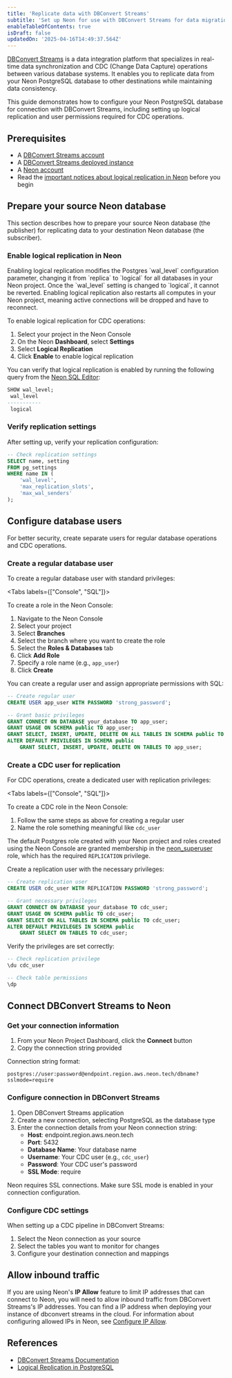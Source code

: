 ```yaml
---
title: 'Replicate data with DBConvert Streams'
subtitle: 'Set up Neon for use with DBConvert Streams for data migration and CDC'
enableTableOfContents: true
isDraft: false
updatedOn: '2025-04-16T14:49:37.564Z'
---
```


[DBConvert Streams](https://streams.dbconvert.com) is a data integration platform that specializes in real-time data synchronization and CDC (Change Data Capture) operations between various database systems. It enables you to replicate data from your Neon PostgreSQL database to other destinations while maintaining data consistency.

This guide demonstrates how to configure your Neon PostgreSQL database for connection with DBConvert Streams, including setting up logical replication and user permissions required for CDC operations.

## Prerequisites

- A [DBConvert Streams account](https://streams.dbconvert.com)
- A [DBConvert Streams deployed instance](https://streams.dbconvert.com/deploy)
- A [Neon account](https://console.neon.tech/)
- Read the [important notices about logical replication in Neon](/docs/guides/logical-replication-neon#important-notices) before you begin

## Prepare your source Neon database

This section describes how to prepare your source Neon database (the publisher) for replicating data to your destination Neon database (the subscriber).

### Enable logical replication in Neon

<Admonition type="important">
Enabling logical replication modifies the Postgres `wal_level` configuration parameter, changing it from `replica` to `logical` for all databases in your Neon project. Once the `wal_level` setting is changed to `logical`, it cannot be reverted. Enabling logical replication also restarts all computes in your Neon project, meaning active connections will be dropped and have to reconnect.
</Admonition>

To enable logical replication for CDC operations:

1. Select your project in the Neon Console
2. On the Neon **Dashboard**, select **Settings**
3. Select **Logical Replication**
4. Click **Enable** to enable logical replication

You can verify that logical replication is enabled by running the following query from the [Neon SQL Editor](/docs/get-started-with-neon/query-with-neon-sql-editor):

```sql
SHOW wal_level;
 wal_level
-----------
 logical
```


### Verify replication settings

After setting up, verify your replication configuration:

```sql
-- Check replication settings
SELECT name, setting 
FROM pg_settings 
WHERE name IN (
    'wal_level',
    'max_replication_slots',
    'max_wal_senders'
);
```

## Configure database users

For better security, create separate users for regular database operations and CDC operations.

### Create a regular database user

To create a regular database user with standard privileges:

<Tabs labels={["Console", "SQL"]}>

<TabItem>

To create a role in the Neon Console:

1. Navigate to the Neon Console
2. Select your project
3. Select **Branches**
4. Select the branch where you want to create the role
5. Select the **Roles & Databases** tab
6. Click **Add Role**
7. Specify a role name (e.g., `app_user`) 
8. Click **Create**

</TabItem>

<TabItem>

You can create a regular user and assign appropriate permissions with SQL:

```sql
-- Create regular user
CREATE USER app_user WITH PASSWORD 'strong_password';

-- Grant basic privileges
GRANT CONNECT ON DATABASE your_database TO app_user;
GRANT USAGE ON SCHEMA public TO app_user;
GRANT SELECT, INSERT, UPDATE, DELETE ON ALL TABLES IN SCHEMA public TO app_user;
ALTER DEFAULT PRIVILEGES IN SCHEMA public 
    GRANT SELECT, INSERT, UPDATE, DELETE ON TABLES TO app_user;
```

</TabItem>

</Tabs>

### Create a CDC user for replication

For CDC operations, create a dedicated user with replication privileges:

<Tabs labels={["Console", "SQL"]}>

<TabItem>

To create a CDC role in the Neon Console:

1. Follow the same steps as above for creating a regular user
2. Name the role something meaningful like `cdc_user`

The default Postgres role created with your Neon project and roles created using the Neon Console are granted membership in the [neon_superuser](/docs/manage/roles#the-neonsuperuser-role) role, which has the required `REPLICATION` privilege.

</TabItem>

<TabItem>

Create a replication user with the necessary privileges:

```sql
-- Create replication user
CREATE USER cdc_user WITH REPLICATION PASSWORD 'strong_password';

-- Grant necessary privileges
GRANT CONNECT ON DATABASE your_database TO cdc_user;
GRANT USAGE ON SCHEMA public TO cdc_user;
GRANT SELECT ON ALL TABLES IN SCHEMA public TO cdc_user;
ALTER DEFAULT PRIVILEGES IN SCHEMA public 
    GRANT SELECT ON TABLES TO cdc_user;
```

Verify the privileges are set correctly:

```sql
-- Check replication privilege
\du cdc_user

-- Check table permissions
\dp
```

</TabItem>

</Tabs>



## Connect DBConvert Streams to Neon

### Get your connection information

1. From your Neon Project Dashboard, click the **Connect** button
2. Copy the connection string provided

Connection string format:
```
postgres://user:password@endpoint.region.aws.neon.tech/dbname?sslmode=require
```

### Configure connection in DBConvert Streams

1. Open DBConvert Streams application
2. Create a new connection, selecting PostgreSQL as the database type
3. Enter the connection details from your Neon connection string:
   - **Host**: endpoint.region.aws.neon.tech
   - **Port**: 5432
   - **Database Name**: Your database name
   - **Username**: Your CDC user (e.g., `cdc_user`)
   - **Password**: Your CDC user's password
   - **SSL Mode**: require

<Admonition type="note">
Neon requires SSL connections. Make sure SSL mode is enabled in your connection configuration.
</Admonition>

### Configure CDC settings

When setting up a CDC pipeline in DBConvert Streams:

1. Select the Neon connection as your source
2. Select the tables you want to monitor for changes
3. Configure your destination connection and mappings

## Allow inbound traffic

If you are using Neon's **IP Allow** feature to limit IP addresses that can connect to Neon, you will need to allow inbound traffic from DBConvert Streams's IP addresses. You can find a IP address when deploying your instance of dbconvert streams in the cloud. For information about configuring allowed IPs in Neon, see [Configure IP Allow](/docs/manage/projects#configure-ip-allow).



## References

- [DBConvert Streams Documentation](https://docs.dbconvert.com)
- [Logical Replication in PostgreSQL](https://www.postgresql.org/docs/current/logical-replication.html)

<NeedHelp/> 